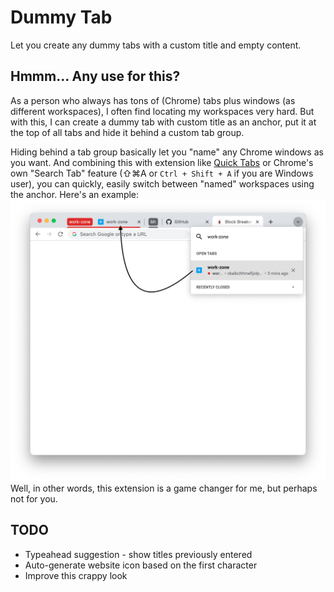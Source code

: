 # Dummy Tab

Let you create any dummy tabs with a custom title and empty content.

## Hmmm... Any use for this?

As a person who always has tons of (Chrome) tabs plus windows (as different workspaces), I often find locating my workspaces very hard. But with this, I can create a dummy tab with custom title as an anchor, put it at the top of all tabs and hide it behind a custom tab group.

Hiding behind a tab group basically let you "name" any Chrome windows as you want. And combining this with extension like [Quick Tabs] or Chrome's own "Search Tab" feature (⇧⌘A or `Ctrl + Shift + A` if you are Windows user), you can quickly, easily switch between "named" workspaces using the anchor. Here's an example:
![Usage Demo](/screenshots/usage-demo.png?raw=true)
Well, in other words, this extension is a game changer for me, but perhaps not for you.

[quick tabs]: https://github.com/babyman/quick-tabs-chrome-extension

## TODO

-   Typeahead suggestion - show titles previously entered
-   Auto-generate website icon based on the first character
-   Improve this crappy look